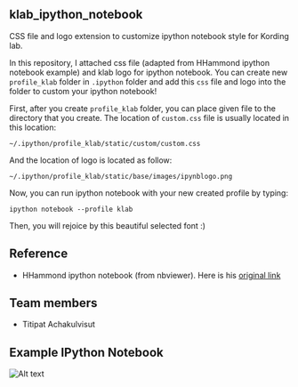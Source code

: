 klab_ipython_notebook
--------------------
CSS file and logo extension to customize ipython notebook style for Kording lab.

In this repository, I attached css file (adapted from HHammond ipython notebook example) and klab logo for ipython notebook. You can create new `profile_klab` folder in `.ipython` folder and add this `css` file and logo into the folder to custom your ipython notebook!

First, after you create `profile_klab` folder, you can place given file to the directory that you create. The location of `custom.css` file is usually located in this location:

`~/.ipython/profile_klab/static/custom/custom.css`

And the location of logo is located as follow:

`~/.ipython/profile_klab/static/base/images/ipynblogo.png`

Now, you can run ipython notebook with your new created profile by typing:

`ipython notebook --profile klab`

Then, you will rejoice by this beautiful selected font :)

Reference
----------
* HHammond ipython notebook (from nbviewer). Here is his [original link](http://nbviewer.ipython.org/gist/HHammond/7a78d35b34d85406aa60)

Team members
----------
* Titipat Achakulvisut

Example IPython Notebook
----------
![Alt text](https://github.com/titipata/klab_ipython_notebook/blob/master/notebook_example.png "Example Notebook")

